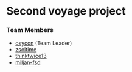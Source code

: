 # Second voyage project

### Team Members

* [osycon](https://github.com/osycon) (Team Leader)
* [zsoltime](https://github.com/zsoltime)
* [thinktwice13](https://github.com/thinktwice13)
* [miljan-fsd](https://github.com/miljan-fsd)

